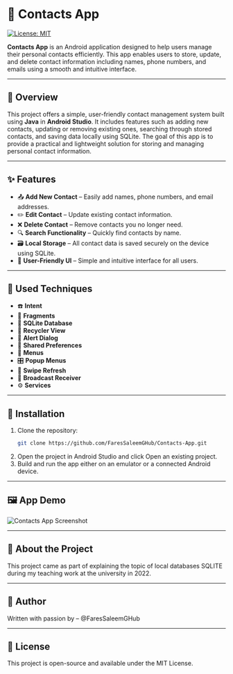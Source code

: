 # 📇 Contacts App
[![License: MIT](https://img.shields.io/badge/License-MIT-yellow.svg)](LICENSE)

**Contacts App** is an Android application designed to help users manage their personal contacts efficiently. This app enables users to store, update, and delete contact information including names, phone numbers, and emails using a smooth and intuitive interface.

---

## 📱 Overview
This project offers a simple, user-friendly contact management system built using **Java** in **Android Studio**. It includes features such as adding new contacts, updating or removing existing ones, searching through stored contacts, and saving data locally using SQLite. The goal of this app is to provide a practical and lightweight solution for storing and managing personal contact information.

---

## ✨ Features

- 📤 **Add New Contact** – Easily add names, phone numbers, and email addresses.
- ✏️ **Edit Contact** – Update existing contact information.
- ❌ **Delete Contact** – Remove contacts you no longer need.
- 🔍 **Search Functionality** – Quickly find contacts by name.
- 🗃️ **Local Storage** – All contact data is saved securely on the device using SQLite.
- 🧭 **User-Friendly UI** – Simple and intuitive interface for all users.

---

## 🔧 Used Techniques

- ☎️ **Intent**
- 📑 **Fragments**
- 💾 **SQLite Database**
- 🔄 **Recycler View**
- 📱 **Alert Dialog**
- 🧠 **Shared Preferences**
- 🧩 **Menus**
- 🎛️ **Popup Menus**
- 🔁 **Swipe Refresh**
- 🔔 **Broadcast Receiver**
- ⚙️ **Services**

---

## 🚀 Installation

1. Clone the repository:
   ```bash
   git clone https://github.com/FaresSaleemGHub/Contacts-App.git
2. Open the project in Android Studio and click Open an existing project.
3. Build and run the app either on an emulator or a connected Android device.

---

##  🖼️ App Demo
![Contacts App Screenshot](assets/demo.PNG)

---

## 📝 About the Project
This project came as part of explaining the topic of local databases SQLITE during my teaching work at the university in 2022.

---
## 👤 Author
Written with passion by – @FaresSaleemGHub

---

## 📜 License
This project is open-source and available under the MIT License.
